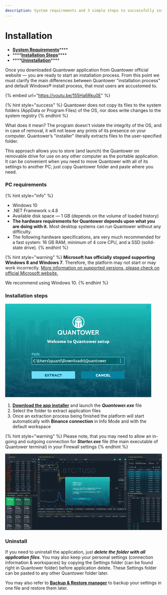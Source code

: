 ```yaml
---
description: System requirements and 3 simple steps to successfully install the platform
---
```


# Installation

* [**System Requirements**](installation.md#pc-requirements)\*\*\*\*
* \*\*\*\*[**Installation Steps**](installation.md#installation-steps)\*\*\*\*
* \*\*\*\*[**Uninstallation**](installation.md#uninstall)\*\*\*\*

Once you downloaded Quantower application from Quantower official website — you are ready to start an installation process. From this point we must clarify the main differences between Quantower "installation process" and default Windows® install process, that most users are accustomed to.

{% embed url="https://youtu.be/155Ha6Rku0E" %}

{% hint style="success" %}
Quantower does not copy its files to the system folders \(AppData or Program Files\) of the OS, nor does write changes to the system registry
{% endhint %}

What does it mean? The program doesn't violate the integrity of the OS, and in case of removal, it will not leave any prints of its presence on your computer. Quantower’s "installer" literally extracts files to the user-specified folder.

This approach allows you to store \(and launch\) the Quantower on removable drive for use on any other computer as the portable application. It can be convenient when you need to move Quantower with all of its settings to another PC; just copy Quantower folder and paste where you need.

### PC requirements

{% hint style="info" %}
* Windows 10
* .NET Framework v.4.8
* Available disk space — 1 GB \(depends on the volume of loaded history\)
* **The hardware requirements for Quantower depends upon what you are doing with it.** Most desktop systems can run Quantower without any difficulty. 
* The following hardware specifications, are very much recommended for a fast system: 16 GB RAM, minimum of 4 core CPU, and a SSD \(solid-state drive\).
{% endhint %}

{% hint style="warning" %}
**Microsoft has officially stopped supporting Windows 8 and Windows 7**. Therefore, the platform may not start or may work incorrectly. [More information on supported versions, please check on official Microsoft website.](https://support.microsoft.com/en-us/help/13853/windows-lifecycle-fact-sheet)  
  
We recommend using Windows 10.
{% endhint %}

### Installation steps

![Quantower installer screen](../.gitbook/assets/extract-files-quantower.png)

1. [**Download the app installer**](https://updates.quantower.com/Quantower/x64/latest/Quantower.exe) and launch the _**Quantower.exe**_ file
2. Select the folder to extract application files
3. Once an extraction process being finished the platform will start automatically with **Binance connection** in Info Mode and with the default workspace

{% hint style="warning" %}
Please note, that you may need to allow an in-going and outgoing connection for _**Starter.exe**_ file \(the main executable of Quantower terminal\) in your Firewall settings
{% endhint %}

![](../.gitbook/assets/default-workspace.png)

### Uninstall

If you need to uninstall the application, just _**delete the folder with all application files**_. You may also keep your personal settings \(connection information & workspaces\) by copying the Settings folder \(can be found right in Quantower folder\) before application delete. These Settings folder can be pasted to any other Quantower folder later.

You may also refer to [**Backup & Restore manager**](backup-and-restore-manager.md) to backup your settings in one file and restore them later.

